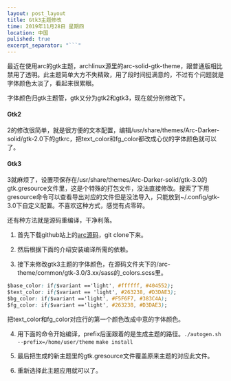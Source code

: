 ```yaml
---
layout: post_layout
title: Gtk3主题修改
time: 2019年11月28日 星期四
location: 中国
pulished: true
excerpt_separator: "```"
---
```








最近在使用arc的gtk主题，archlinux源里的arc-solid-gtk-theme，跟普通版相比禁用了透明。此主题简单大方不失精致，用了段时间挺满意的，不过有个问题就是字体颜色太淡了，看起来很累眼。

字体颜色归gtk主题管，gtk又分为gtk2和gtk3，现在就分别修改下。

#### Gtk2

2的修改很简单，就是很方便的文本配置，编辑/usr/share/themes/Arc-Darker-solid/gtk-2.0下的gtkrc，把text_color和fg_color都改成心仪的字体颜色就可以了。

#### Gtk3

3就麻烦了，设置项保存在/usr/share/themes/Arc-Darker-solid/gtk-3.0的gtk.gresource文件里，这是个特殊的打包文件，没法直接修改。搜索了下用gresource命令可以查看导出对应的文件但是没法导入，只能放到~/.config/gtk-3.0下自定义配置。不喜欢这种方式，感觉有点零碎。

还有种方法就是源码重编译，干净利落。

1. 首先下载github站上的[arc源码](https://github.com/arc-design/arc-theme)，git clone下来。

2. 然后根据下面的介绍安装编译所需的依赖。

3. 接下来修改gtk3主题的字体颜色，在源码文件夹下的/arc-theme/common/gtk-3.0/3.xx/sass的_colors.scss里。
<!--more-->
   ```css
   $base_color: if($variant =='light', #ffffff, #404552);
   $text_color: if($variant == 'light', #263238, #D3DAE3);
   $bg_color: if($variant =='light', #F5F6F7, #383C4A);
   $fg_color: if($variant =='light', #263238, #D3DAE3);
   ```

   把text_color和fg_color对应行的第一个颜色改成中意的字体颜色。

4. 用下面的命令开始编译，prefix后面跟着的是生成主题的路径。`./autogen.sh --prefix=/home/user/theme` `make install`

5. 最后把生成的新主题里的gtk.gresource文件覆盖原来主题的对应此文件。

6. 重新选择此主题应用就可以了。
